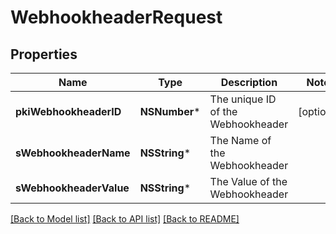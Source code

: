 # WebhookheaderRequest

## Properties
Name | Type | Description | Notes
------------ | ------------- | ------------- | -------------
**pkiWebhookheaderID** | **NSNumber*** | The unique ID of the Webhookheader | [optional] 
**sWebhookheaderName** | **NSString*** | The Name of the Webhookheader | 
**sWebhookheaderValue** | **NSString*** | The Value of the Webhookheader | 

[[Back to Model list]](../README.md#documentation-for-models) [[Back to API list]](../README.md#documentation-for-api-endpoints) [[Back to README]](../README.md)


